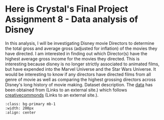 # Here is Crystal's Final Project Assignment 8 - Data analysis of Disney 

In this analysis, I will be investigating Disney movie Directors to determine the total gross and average gross (adjusted for inflation) of the movies they have directed. I am interested in finding out which Director(s) have the highest average gross income for the movies they directed. This is interesting because disney is no longer strictly associated to animated films, but have expended into the Marvel Universe and the Star Wars Universe. It would be interesting to know if any directors have directed films from all genre of movie as well as comparing the highest grossing directors across Disney's long history of movie making.
Dataset description. The [data](https://data.world/kgarrett/disney-character-success-00-16) has been obtained from  (Links to an external site.) which follows [creativecommonds](https://creativecommons.org/licenses/by/4.0/) (Links to an external site.).


```{image} ../toolbox-final/disneylog.png
:class: bg-primary mb-1
:width: 200px
:align: center
```
